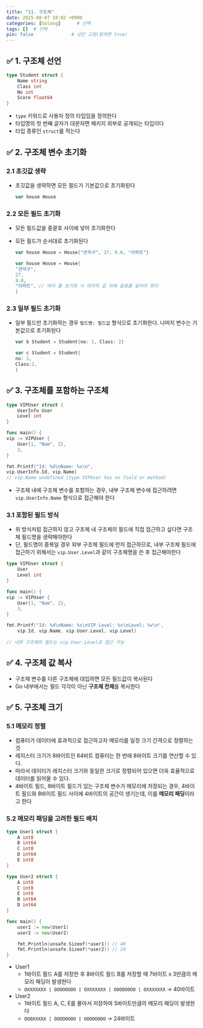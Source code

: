 ```yaml
---
title: "11. 구조체"
date: 2025-08-07 18:02 +0900
categories: [Golang]      # 선택
tags: []  # 선택
pin: false              # 상단 고정(원하면 true)
---
```

## ✅ 1. 구조체 선언
```go
type Student struct {
	Name string
	Class int
	No int
	Score float64
}
```
- `type` 키워드로 사용자 정의 타입임을 정의한다
- 타입명의 첫 번째 글자가 대문자면 패키지 외부로 공개되는 타입이다
- 타입 종류인 `struct`를 적는다

## ✅ 2. 구조체 변수 초기화
### 2.1 초깃값 생략
- 초깃값을 생략하면 모든 필드가 기본값으로 초기화된다
	```go
	var house House
	```
### 2.2 모든 필드 초기화
- 모든 필드값을 중괄호 사이에 넣어 초기화한다
- 모든 필드가 순서대로 초기화된다

	```go
  var house House = House{"관악구", 27, 9.0, "아파트"}
  
  var house House = House{
  	"관악구", 
  	27, 
  	9.0, 
  	"아파트", // 여러 줄 초기화 시 마지막 값 뒤에 쉼표를 달아야 한다
  }
	```

### 2.3 일부 필드 초기화
- 일부 필드만 초기화하는 경우 `필드명: 필드값` 형식으로 초기화한다. 나머지 변수는 기본값으로 초기화된다

	```go
  var b Student = Student{no: 1, Class: 2}
  
  var c Student = Student{
  	no: 1,
  	Class:2,
  }
	```

## ✅ 3. 구조체를 포함하는 구조체

```go
type VIPUser struct {
	UserInfo User
	Level int
}

func main() {
vip := VIPUser {
	User{1, "Nam", 2},
	3,
}

fmt.Printf("Id: %d\nName: %s\n",
vip.UserInfo.Id, vip.Name}
// vip.Name undefined (type VIPUser has no field or method)
```

- 구조체 내에 구조체 변수를 포함하는 경우, 내부 구조체 변수에 접근하려면 `vip.UserInfo.Name` 형식으로 접근해야 한다

### 3.1 포함된 필드 방식
- 위 방식처럼 접근하지 않고 구조체 내 구조체의 필드에 직접 접근하고 싶다면 구조체 필드명을 생략해야한다
- 단, 필드명이 중복일 경우 외부 구조체 필드에 먼저 접근하므로, 내부 구조체 필드에 접근하기 위해서는 `vip.User.Level`과 같이 구조체명을 쓴 후 접근해야한다

```go
type VIPUser struct {
	User
	Level int
}

func main() {
vip := VIPUser {
	User{1, "Nam", 2},
	3,
}

fmt.Printf("Id: %d\nName: %s\nVIP Level: %v\nLevel: %v\n",
	vip.Id, vip.Name, vip.User.Level, vip.Level)
	
// 내부 구조체의 필드는 vip.User.Level로 접근 가능
```

## ✅ 4. 구조체 값 복사
- 구조체 변수를 다른 구조체에 대입하면 모든 필드값이 복사된다
- Go 내부에서는 필드 각각이 아닌 **구조체 전체**를 복사한다

## ✅ 5. 구조체 크기

### 5.1 메모리 정렬
- 컴퓨터가 데이터에 효과적으로 접근하고자 메모리를 일정 크기 간격으로 정렬하는 것
- 레지스터 크기가 8바이트인 64비트 컴퓨터는 한 번에 8바이트 크기를 연산할 수 있다.
- 따라서 데이터가 레지스터 크기와 동일한 크기로 정렬되어 있으면 더욱 효율적으로 데이터를 읽어올 수 있다.
- 4바이트 필드, 8바이트 필드가 있는 구조체 변수가 메모리에 저장되는 경우, 4바이트 필드와 8바이트 필드 사이에 4바이트의 공간이 생기는데, 이를 **메모리 패딩**이라고 한다

### 5.2 메모리 패딩을 고려한 필드 배치

```go
type User1 struct {
	A int8
	B int64
	C int8
	D int64
	E int8
}

type User2 struct {
	A int8
	C int8
	E int8
	B int64
	D int64
}

func main() {
	user1 := new(User1)
	user2 := new(User2)

	fmt.Println(unsafe.Sizeof(*user1)) // 40
	fmt.Println(unsafe.Sizeof(*user2)) // 24
}
```

- User1
	- 1바이트 필드 A를 저장한 후 8바이트 필드 B를 저장할 때 7바이트 x 3만큼의 메모리 패딩이 발생한다
	- `OXXXXXXX | OOOOOOOO | OXXXXXXX | OOOOOOOO | OXXXXXXX` → 40바이트
- User2
	- 1바이트 필드 A, C, E를 몰아서 저장하여 5바이트만큼의 메모리 패딩이 발생한다
	- `OOOXXXXX | OOOOOOOO | OOOOOOOO` → 24바이트
